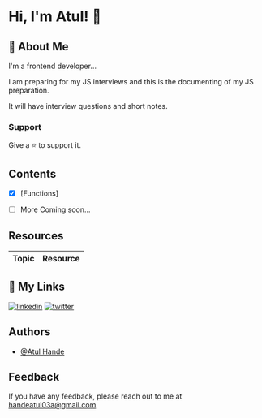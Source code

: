 # Hi, I'm Atul! 👋

## 🚀 About Me
I'm a frontend developer...

I am preparing for my JS interviews and this is the documenting of my JS preparation.

It will have interview questions and short notes.

### Support

Give a ⭐️ to support it.


## Contents

 - [x]  [Functions]
- [ ] More Coming soon...
 
 
## Resources


| Topic  | Resource |
| ------------- | ------------- |


## 🔗 My Links

[![linkedin](https://img.shields.io/badge/linkedin-0A66C2?style=for-the-badge&logo=linkedin&logoColor=white)](https://www.linkedin.com/in/atul-hande/)
[![twitter](https://img.shields.io/badge/twitter-1DA1F2?style=for-the-badge&logo=twitter&logoColor=white)](https://twitter.com/AtulHande9)

## Authors

- [@Atul Hande](https://twitter.com/AtulHande9)


## Feedback

If you have any feedback, please reach out to me at handeatul03a@gmail.com


